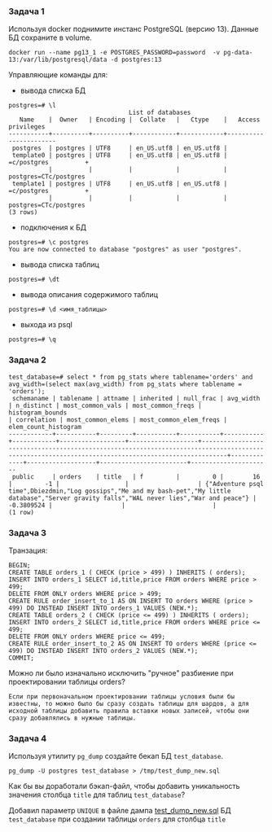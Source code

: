 ### Задача 1

Используя docker поднимите инстанс PostgreSQL (версию 13). Данные БД сохраните в volume.
```
docker run --name pg13_1 -e POSTGRES_PASSWORD=password  -v pg-data-13:/var/lib/postgresql/data -d postgres:13
```
Управляющие команды для:
- вывода списка БД
```
postgres=# \l
                                 List of databases
   Name    |  Owner   | Encoding |  Collate   |   Ctype    |   Access privileges   
-----------+----------+----------+------------+------------+-----------------------
 postgres  | postgres | UTF8     | en_US.utf8 | en_US.utf8 | 
 template0 | postgres | UTF8     | en_US.utf8 | en_US.utf8 | =c/postgres          +
           |          |          |            |            | postgres=CTc/postgres
 template1 | postgres | UTF8     | en_US.utf8 | en_US.utf8 | =c/postgres          +
           |          |          |            |            | postgres=CTc/postgres
(3 rows)
```
- подключения к БД
```
postgres=# \c postgres 
You are now connected to database "postgres" as user "postgres".
```
- вывода списка таблиц
```
postgres=# \dt
```
- вывода описания содержимого таблиц
```
postgres=# \d <имя_таблицы>
```
- выхода из psql
```
postgres=# \q
```

### Задача 2

```
test_database=# select * from pg_stats where tablename='orders' and avg_width=(select max(avg_width) from pg_stats where tablename = 'orders');
 schemaname | tablename | attname | inherited | null_frac | avg_width | n_distinct | most_common_vals | most_common_freqs |                                                                 histogram_bounds                                                                  | correlation | most_common_elems | most_common_elem_freqs | elem_count_histogram 
------------+-----------+---------+-----------+-----------+-----------+------------+------------------+-------------------+---------------------------------------------------------------------------------------------------------------------------------------------------+-------------+-------------------+------------------------+----------------------
 public     | orders    | title   | f         |         0 |        16 |         -1 |                  |                   | {"Adventure psql time",Dbiezdmin,"Log gossips","Me and my bash-pet","My little database","Server gravity falls","WAL never lies","War and peace"} |  -0.3809524 |                   |                        | 
(1 row)
```
### Задача 3

Транзация:
```
BEGIN;
CREATE TABLE orders_1 ( CHECK (price > 499) ) INHERITS ( orders);
INSERT INTO orders_1 SELECT id,title,price FROM orders WHERE price > 499;
DELETE FROM ONLY orders WHERE price > 499;
CREATE RULE order_insert_to_1 AS ON INSERT TO orders WHERE (price > 499) DO INSTEAD INSERT INTO orders_1 VALUES (NEW.*);
CREATE TABLE orders_2 ( CHECK (price <= 499) ) INHERITS ( orders);
INSERT INTO orders_2 SELECT id,title,price FROM orders WHERE price <= 499;
DELETE FROM ONLY orders WHERE price <= 499;
CREATE RULE order_insert_to_2 AS ON INSERT TO orders WHERE (price <= 499) DO INSTEAD INSERT INTO orders_2 VALUES (NEW.*);
COMMIT;
```
Можно ли было изначально исключить "ручное" разбиение при проектировании таблицы orders?
```
Если при первоначальном проектировании таблицы условия были бы известны, то можно было бы сразу создать таблицы для шардов, а для исходной таблицы добавить правила вставки новых записей, чтобы они сразу добавлялись в нужные таблицы.
```
### Задача 4

Используя утилиту `pg_dump` создайте бекап БД `test_database`.
```
pg_dump -U postgres test_database > /tmp/test_dump_new.sql
```
Как бы вы доработали бэкап-файл, чтобы добавить уникальность значения столбца `title` для таблиц `test_database`?

Добавил параметр `UNIQUE` в файле дампа [test_dump_new.sql](test_dump_new.sql) БД `test_database` при создании таблицы `orders` для столбца `title`
